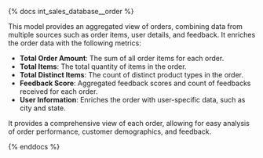 {% docs int_sales_database__order %}

This model provides an aggregated view of orders, combining data from multiple sources such as order items, user details, and feedback. It enriches the order data with the following metrics:
- **Total Order Amount**: The sum of all order items for each order.
- **Total Items**: The total quantity of items in the order.
- **Total Distinct Items**: The count of distinct product types in the order.
- **Feedback Score**: Aggregated feedback scores and count of feedbacks received for each order.
- **User Information**: Enriches the order with user-specific data, such as city and state.

It provides a comprehensive view of each order, allowing for easy analysis of order performance, customer demographics, and feedback.

{% enddocs %}